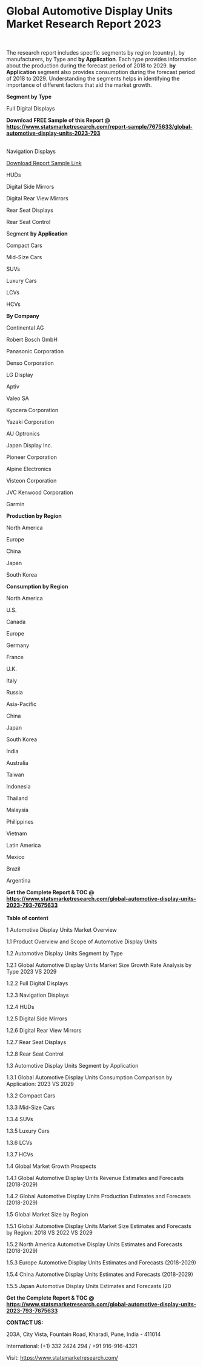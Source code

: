 <h1>Global Automotive Display Units Market Research Report 2023</h1><br/><p>The research report includes specific segments by region (country), by manufacturers, by Type and <strong>by Application</strong>. Each type provides information about the production during the forecast period of 2018 to 2029. <strong>by Application</strong> segment also provides consumption during the forecast period of 2018 to 2029. Understanding the segments helps in identifying the importance of different factors that aid the market growth.</p><p><strong>Segment by Type</strong></p><p>Full Digital Displays</p><div><b>Download FREE Sample of this Report @ <a href="https://www.statsmarketresearch.com/download-free-sample/7675633/global-automotive-display-units-2023-793">https://www.statsmarketresearch.com/report-sample/7675633/global-automotive-display-units-2023-793</a></b></div><br><p>Navigation Displays</p><p><a href="https://www.statsmarketresearch.com/download-free-sample/7675633/global-automotive-display-units-2023-793">Download Report Sample Link</a></p><p>HUDs</p><p>Digital Side Mirrors</p><p>Digital Rear View Mirrors</p><p>Rear Seat Displays</p><p>Rear Seat Control</p><p>Segment <strong>by Application</strong></p><p>Compact Cars</p><p>Mid-Size Cars</p><p>SUVs</p><p>Luxury Cars</p><p>LCVs</p><p>HCVs</p><p><strong>By Company</strong></p><p>Continental AG</p><p>Robert Bosch GmbH</p><p>Panasonic Corporation</p><p>Denso Corporation</p><p>LG Display</p><p>Aptiv</p><p>Valeo SA</p><p>Kyocera Corporation</p><p>Yazaki Corporation</p><p>AU Optronics</p><p>Japan Display Inc.</p><p>Pioneer Corporation</p><p>Alpine Electronics</p><p>Visteon Corporation</p><p>JVC Kenwood Corporation</p><p>Garmin</p><p><strong>Production by Region</strong></p><p>North America</p><p>Europe</p><p>China</p><p>Japan</p><p>South Korea</p><p><strong>Consumption by Region</strong></p><p>North America</p><p>U.S.</p><p>Canada</p><p>Europe</p><p>Germany</p><p>France</p><p>U.K.</p><p>Italy</p><p>Russia</p><p>Asia-Pacific</p><p>China</p><p>Japan</p><p>South Korea</p><p>India</p><p>Australia</p><p>Taiwan</p><p>Indonesia</p><p>Thailand</p><p>Malaysia</p><p>Philippines</p><p>Vietnam</p><p>Latin America</p><p>Mexico</p><p>Brazil</p><p>Argentina</p><div><b>Get the Complete Report & TOC @ <a href="https://www.statsmarketresearch.com/global-automotive-display-units-2023-793-7675633">https://www.statsmarketresearch.com/global-automotive-display-units-2023-793-7675633</a></b></div><br><b>Table of content</b><p>1 Automotive Display Units Market Overview<br />
 
  1.1 Product Overview and Scope of Automotive Display Units<br />
 
  1.2 Automotive Display Units Segment by Type<br />
 
  1.2.1 Global Automotive Display Units Market Size Growth Rate Analysis by Type 2023 VS 2029<br />
 
  1.2.2 Full Digital Displays<br />
 
  1.2.3 Navigation Displays<br />
 
  1.2.4 HUDs<br />
 
  1.2.5 Digital Side Mirrors<br />
 
  1.2.6 Digital Rear View Mirrors<br />
 
  1.2.7 Rear Seat Displays<br />
 
  1.2.8 Rear Seat Control<br />
 
  1.3 Automotive Display Units Segment by Application<br />
 
  1.3.1 Global Automotive Display Units Consumption Comparison by Application: 2023 VS 2029<br />
 
  1.3.2 Compact Cars<br />
 
  1.3.3 Mid-Size Cars<br />
 
  1.3.4 SUVs<br />
 
  1.3.5 Luxury Cars<br />
 
  1.3.6 LCVs<br />
 
  1.3.7 HCVs<br />
 
  1.4 Global Market Growth Prospects<br />
 
  1.4.1 Global Automotive Display Units Revenue Estimates and Forecasts (2018-2029)<br />
 
  1.4.2 Global Automotive Display Units Production Estimates and Forecasts (2018-2029)<br />
 
  1.5 Global Market Size by Region<br />
 
  1.5.1 Global Automotive Display Units Market Size Estimates and Forecasts by Region: 2018 VS 2022 VS 2029<br />
 
  1.5.2 North America Automotive Display Units Estimates and Forecasts (2018-2029)<br />
 
  1.5.3 Europe Automotive Display Units Estimates and Forecasts (2018-2029)<br />
 
  1.5.4 China Automotive Display Units Estimates and Forecasts (2018-2029)<br />
 
  1.5.5 Japan Automotive Display Units Estimates and Forecasts (20<br><div><b>Get the Complete Report & TOC @ <a href="https://www.statsmarketresearch.com/global-automotive-display-units-2023-793-7675633">https://www.statsmarketresearch.com/global-automotive-display-units-2023-793-7675633</a></b></div></p>
 
 <b>CONTACT US:</b><br>
 
 203A, City Vista, Fountain Road, Kharadi, Pune, India - 411014 <br>
 
 International: (+1) 332 2424 294 / +91 916-916-4321<br>
 
 Visit: <a href="https://www.statsmarketresearch.com/">https://www.statsmarketresearch.com/</a>
 
 <br>
